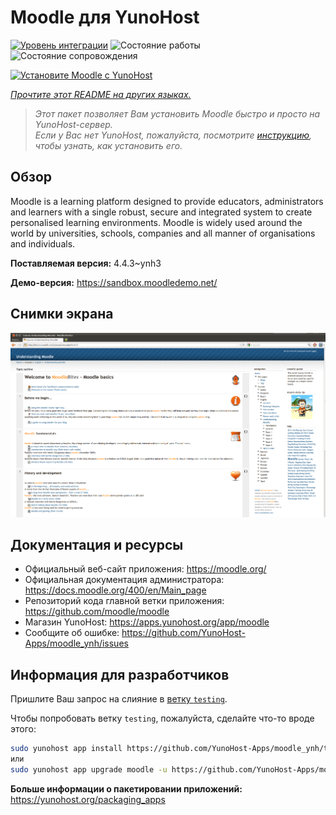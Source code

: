 <!--
Важно: этот README был автоматически сгенерирован <https://github.com/YunoHost/apps/tree/master/tools/readme_generator>
Он НЕ ДОЛЖЕН редактироваться вручную.
-->

# Moodle для YunoHost

[![Уровень интеграции](https://dash.yunohost.org/integration/moodle.svg)](https://ci-apps.yunohost.org/ci/apps/moodle/) ![Состояние работы](https://ci-apps.yunohost.org/ci/badges/moodle.status.svg) ![Состояние сопровождения](https://ci-apps.yunohost.org/ci/badges/moodle.maintain.svg)

[![Установите Moodle с YunoHost](https://install-app.yunohost.org/install-with-yunohost.svg)](https://install-app.yunohost.org/?app=moodle)

*[Прочтите этот README на других языках.](./ALL_README.md)*

> *Этот пакет позволяет Вам установить Moodle быстро и просто на YunoHost-сервер.*  
> *Если у Вас нет YunoHost, пожалуйста, посмотрите [инструкцию](https://yunohost.org/install), чтобы узнать, как установить его.*

## Обзор

Moodle is a learning platform designed to provide educators, administrators and learners with a single robust, secure and integrated system to create personalised learning environments. Moodle is widely used around the world by universities, schools, companies and all manner of organisations and individuals.


**Поставляемая версия:** 4.4.3~ynh3

**Демо-версия:** <https://sandbox.moodledemo.net/>

## Снимки экрана

![Снимок экрана Moodle](./doc/screenshots/Moodle_2.0_on_Firefox_4.0.png)

## Документация и ресурсы

- Официальный веб-сайт приложения: <https://moodle.org/>
- Официальная документация администратора: <https://docs.moodle.org/400/en/Main_page>
- Репозиторий кода главной ветки приложения: <https://github.com/moodle/moodle>
- Магазин YunoHost: <https://apps.yunohost.org/app/moodle>
- Сообщите об ошибке: <https://github.com/YunoHost-Apps/moodle_ynh/issues>

## Информация для разработчиков

Пришлите Ваш запрос на слияние в [ветку `testing`](https://github.com/YunoHost-Apps/moodle_ynh/tree/testing).

Чтобы попробовать ветку `testing`, пожалуйста, сделайте что-то вроде этого:

```bash
sudo yunohost app install https://github.com/YunoHost-Apps/moodle_ynh/tree/testing --debug
или
sudo yunohost app upgrade moodle -u https://github.com/YunoHost-Apps/moodle_ynh/tree/testing --debug
```

**Больше информации о пакетировании приложений:** <https://yunohost.org/packaging_apps>
